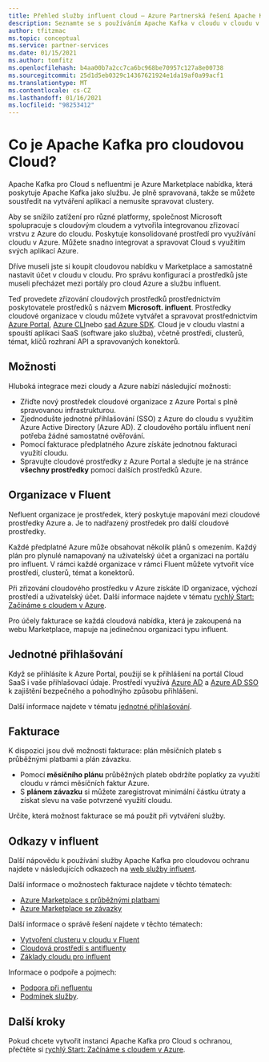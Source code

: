 ```yaml
---
title: Přehled služby influent cloud – Azure Partnerská řešení Apache Kafka
description: Seznamte se s používáním Apache Kafka v cloudu v cloudu v Azure Marketplace.
author: tfitzmac
ms.topic: conceptual
ms.service: partner-services
ms.date: 01/15/2021
ms.author: tomfitz
ms.openlocfilehash: b4aa00b7a2cc7ca6bc968be70957c127a8e00738
ms.sourcegitcommit: 25d1d5eb0329c14367621924e1da19af0a99acf1
ms.translationtype: MT
ms.contentlocale: cs-CZ
ms.lasthandoff: 01/16/2021
ms.locfileid: "98253412"
---
```

# <a name="what-is-apache-kafka-for-confluent-cloud"></a>Co je Apache Kafka pro cloudovou Cloud?

Apache Kafka pro Cloud s nefluentmi je Azure Marketplace nabídka, která poskytuje Apache Kafka jako službu. Je plně spravovaná, takže se můžete soustředit na vytváření aplikací a nemusíte spravovat clustery.

Aby se snížilo zatížení pro různé platformy, společnost Microsoft spolupracuje s cloudovým cloudem a vytvořila integrovanou zřizovací vrstvu z Azure do cloudu. Poskytuje konsolidované prostředí pro využívání cloudu v Azure. Můžete snadno integrovat a spravovat Cloud s využitím svých aplikací Azure.

Dříve museli jste si koupit cloudovou nabídku v Marketplace a samostatně nastavit účet v cloudu v cloudu. Pro správu konfigurací a prostředků jste museli přecházet mezi portály pro cloud Azure a službu influent.

Teď provedete zřizování cloudových prostředků prostřednictvím poskytovatele prostředků s názvem **Microsoft. influent**. Prostředky cloudové organizace v cloudu můžete vytvářet a spravovat prostřednictvím [Azure Portal](https://portal.azure.com/), [Azure CLI](/cli/azure/)nebo [sad Azure SDK](/azure/#languages-and-tools). Cloud je v cloudu vlastní a spouští aplikaci SaaS (software jako služba), včetně prostředí, clusterů, témat, klíčů rozhraní API a spravovaných konektorů.

## <a name="capabilities"></a>Možnosti

Hluboká integrace mezi cloudy a Azure nabízí následující možnosti:

- Zřiďte nový prostředek cloudové organizace z Azure Portal s plně spravovanou infrastrukturou.
- Zjednodušte jednotné přihlašování (SSO) z Azure do cloudu s využitím Azure Active Directory (Azure AD). Z cloudového portálu influent není potřeba žádné samostatné ověřování.
- Pomocí fakturace předplatného Azure získáte jednotnou fakturaci využití cloudu.
- Spravujte cloudové prostředky z Azure Portal a sledujte je na stránce **všechny prostředky** pomocí dalších prostředků Azure.

## <a name="confluent-organization"></a>Organizace v Fluent

Nefluent organizace je prostředek, který poskytuje mapování mezi cloudové prostředky Azure a. Je to nadřazený prostředek pro další cloudové prostředky.

Každé předplatné Azure může obsahovat několik plánů s omezením. Každý plán pro plynulé namapovaný na uživatelský účet a organizaci na portálu pro influent. V rámci každé organizace v rámci Fluent můžete vytvořit více prostředí, clusterů, témat a konektorů.

Při zřizování cloudového prostředku v Azure získáte ID organizace, výchozí prostředí a uživatelský účet. Další informace najdete v tématu [rychlý Start: Začínáme s cloudem v Azure](create.md).

Pro účely fakturace se každá cloudová nabídka, která je zakoupená na webu Marketplace, mapuje na jedinečnou organizaci typu influent.

## <a name="single-sign-on"></a>Jednotné přihlašování

Když se přihlásíte k Azure Portal, použijí se k přihlášení na portál Cloud SaaS i vaše přihlašovací údaje. Prostředí využívá [Azure AD](../../active-directory/fundamentals/active-directory-whatis.md) a [Azure AD SSO](../../active-directory/manage-apps/what-is-single-sign-on.md) k zajištění bezpečného a pohodlnýho způsobu přihlášení.

Další informace najdete v tématu [jednotné přihlašování](manage.md#single-sign-on).

## <a name="billing"></a>Fakturace

K dispozici jsou dvě možnosti fakturace: plán měsíčních plateb s průběžnými platbami a plán závazku.

- Pomocí **měsíčního plánu** průběžných plateb obdržíte poplatky za využití cloudu v rámci měsíčních faktur Azure.
- S **plánem závazku** si můžete zaregistrovat minimální částku útraty a získat slevu na vaše potvrzené využití cloudu.

Určíte, která možnost fakturace se má použít při vytváření služby.

## <a name="confluent-links"></a>Odkazy v influent

Další nápovědu k používání služby Apache Kafka pro cloudovou ochranu najdete v následujících odkazech na [web služby influent](https://docs.confluent.io/home/overview.html).

Další informace o možnostech fakturace najdete v těchto tématech:

* [Azure Marketplace s průběžnými platbami](https://docs.confluent.io/cloud/current/billing/ccloud-azure-payg.html)
* [Azure Marketplace se závazky](https://docs.confluent.io/cloud/current/billing/ccloud-azure-ubb.html)

Další informace o správě řešení najdete v těchto tématech:

* [Vytvoření clusteru v cloudu v Fluent](https://docs.confluent.io/cloud/current/clusters/create-cluster.html)
* [Cloudová prostředí s antifluenty](https://docs.confluent.io/current/cloud/using/environments.html)
* [Základy cloudu pro influent](https://docs.confluent.io/current/cloud/using/cloud-basics.html)

Informace o podpoře a pojmech:

* [Podpora při nefluentu](https://support.confluent.io)
* [Podmínek služby](https://www.confluent.io/confluent-cloud-tos).

## <a name="next-steps"></a>Další kroky

Pokud chcete vytvořit instanci Apache Kafka pro Cloud s ochranou, přečtěte si [rychlý Start: Začínáme s cloudem v Azure](create.md).
